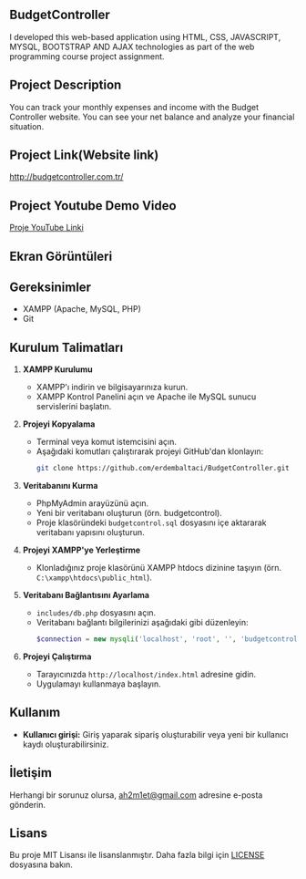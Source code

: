 ## BudgetController
I developed this web-based application using HTML, CSS, JAVASCRIPT, MYSQL, BOOTSTRAP AND AJAX technologies as part of the web programming course project assignment.

## Project Description
You can track your monthly expenses and income with the Budget Controller website. You can see your net balance and analyze your financial situation.

## Project Link(Website link)
http://budgetcontroller.com.tr/

## Project Youtube Demo Video 
[Proje YouTube Linki](youtube_linki)

## Ekran Görüntüleri


## Gereksinimler

- XAMPP (Apache, MySQL, PHP)
- Git

## Kurulum Talimatları

1. **XAMPP Kurulumu**
   - XAMPP'ı indirin ve bilgisayarınıza kurun.
   - XAMPP Kontrol Panelini açın ve Apache ile MySQL sunucu servislerini başlatın.

2. **Projeyi Kopyalama**
   - Terminal veya komut istemcisini açın.
   - Aşağıdaki komutları çalıştırarak projeyi GitHub'dan klonlayın:
     ```sh
     git clone https://github.com/erdembaltaci/BudgetController.git
     ```

3. **Veritabanını Kurma**
   - PhpMyAdmin arayüzünü açın.
   - Yeni bir veritabanı oluşturun (örn. budgetcontrol).
   - Proje klasöründeki `budgetcontrol.sql` dosyasını içe aktararak veritabanı yapısını oluşturun.

4. **Projeyi XAMPP'ye Yerleştirme**
   - Klonladığınız proje klasörünü XAMPP htdocs dizinine taşıyın (örn. `C:\xampp\htdocs\public_html`).

5. **Veritabanı Bağlantısını Ayarlama**
   - `includes/db.php` dosyasını açın.
   - Veritabanı bağlantı bilgilerinizi aşağıdaki gibi düzenleyin:
     ```php
     $connection = new mysqli('localhost', 'root', '', 'budgetcontrol');
     ```

6. **Projeyi Çalıştırma**
   - Tarayıcınızda `http://localhost/index.html` adresine gidin.
   - Uygulamayı kullanmaya başlayın.

## Kullanım

- **Kullanıcı girişi:** Giriş yaparak sipariş oluşturabilir veya yeni bir kullanıcı kaydı oluşturabilirsiniz.

## İletişim

Herhangi bir sorunuz olursa, [ah2m1et@gmail.com](mailto:ah2m1et@gmail.com) adresine e-posta gönderin.

## Lisans

Bu proje MIT Lisansı ile lisanslanmıştır. Daha fazla bilgi için [LICENSE](LICENSE) dosyasına bakın.
